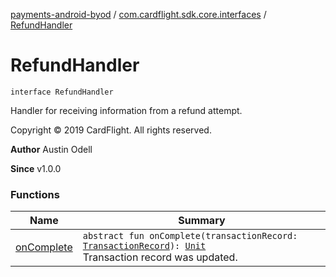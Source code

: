[payments-android-byod](../../index.md) / [com.cardflight.sdk.core.interfaces](../index.md) / [RefundHandler](./index.md)

# RefundHandler

`interface RefundHandler`

Handler for receiving information from a refund attempt.

Copyright © 2019 CardFlight. All rights reserved.

**Author**
Austin Odell

**Since**
v1.0.0

### Functions

| Name | Summary |
|---|---|
| [onComplete](on-complete.md) | `abstract fun onComplete(transactionRecord: `[`TransactionRecord`](../../com.cardflight.sdk.core/-transaction-record/index.md)`): `[`Unit`](https://kotlinlang.org/api/latest/jvm/stdlib/kotlin/-unit/index.html)<br>Transaction record was updated. |
